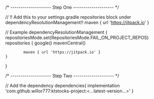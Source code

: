
/* -------------------- Step One -------------------- */

//  !! Add this to your settings.gradle repositories block under dependencyResolutionManagement!!
maven { url 'https://jitpack.io' }


// Example
dependencyResolutionManagement {
    repositoriesMode.set(RepositoriesMode.FAIL_ON_PROJECT_REPOS)
        repositories {
            google()
            mavenCentral()

            maven { url 'https://jitpack.io' }
    }
}

/* -------------------- Step Two -------------------- */

// Add the dependency
dependencies{
    implementation 'com.github.willor777:ktstocks-project:<...latest-version...>'
}
